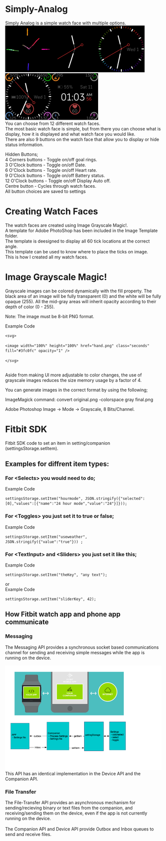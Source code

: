# Simply-Analog
Simply Analog is a simple watch face with multiple options.<br>
<img src="/Screenshots/SimplyAnalog.png" width="150" hight="150"><img src="/Screenshots/Simply-Analog-screenshot-2.png" width="150" hight="150"><img src="/Screenshots/Simply-Analog-screenshot.png" width="150" hight="150"><img src="/Screenshots/Simply-Analog-screenshot-3.png" width="150" hight="150"><img src="/Screenshots/Simply-Analog-screenshot-5.png" width="150" hight="150"></br>
You can choose from 12 different watch faces.<br> 
The most basic watch face is simple, but from there you can choose what is display, how it is displayed and what watch face you would like.<br>
There are also 9 buttons on the watch face that allow you to display or hide status information.<br>

Hidden Buttons;<br>
4 Corners buttons - Toggle on/off goal rings.<br>
3 O'Clock buttons - Toggle on/off Date.<br>
6 O'Clock buttons - Toggle on/off Heart rate.<br>
9 O'Clock buttons - Toggle on/off Battery status.<br>
12 O'Clock buttons - Toggle on/off Display Auto off.<br>
Centre button - Cycles through watch faces.<br>
All button choices are saved to settings<br>

# Creating Watch Faces
The watch faces are created using Image Grayscale Magic!.<br>
A template for Adobe PhotoShop has been included in the Image Template folder.<br>
The template is deesigned to display all 60 tick locations at the correct angle.<br>
This template can be used to know where to place the ticks on image.<br>
This is how I created all my watch faces.<br>

# Image Grayscale Magic!
Grayscale images can be colored dynamically with the fill property. The black area of an image will be fully transparent (0) and the white will be fully opaque (255). All the mid-gray areas will inherit opacity according to their depth of color (0 - 255).

Note: The image must be 8-bit PNG format.</br>

Example Code
<div class="codeWrap app">
<pre class="language-markup"><code class="language-markup"><span class="token tag"><span class="token tag"><span class="token punctuation">&lt;</span>svg</span>&gt;</span></span></br>
&lt;</span>image width="100%" height="100%" href="hand.png" class="seconds" fill="#3fc0fc" opacity="1" /</span>&gt;</span></span></br>
&lt;/</span>svg</span>&gt;</span></span></br>
</code></pre>
</div>

Aside from making UI more adjustable to color changes, the use of grayscale images reduces the size memory usage by a factor of 4.

You can generate images in the correct format by using the following; 

 ImageMagick command: convert original.png -colorspace gray final.png

 Adobe Photoshop Image -> Mode -> Grayscale, 8 Bits/Channel.

# Fitbit SDK
Fitbit SDK code to set an item in setting/companion (settingsStorage.setItem).
<h2>Examples for diffrent item types:</h2>
<h3>For &lt;</span>Selects</span>&gt;</span></span> you would need to do;</h3> 
Example Code
<div class="codeWrap app">
<pre class="language-markup"><code class="language-markup"><span class="token tag"><span class="token tag"><span class="token punctuation">settingsStorage.setItem("hourmode", JSON.stringify({"selected":[0],"values":[{"name":"24 hour mode","value":"24"}]}));
</code></pre>
</div>
 
<h3>For &lt;</span>Toggles</span>&gt;</span></span> you just set it to true or false;</h3>
Example Code
<div class="codeWrap app">
<pre class="language-markup"><code class="language-markup"><span class="token tag"><span class="token tag"><span class="token punctuation">settingsStorage.setItem("useweather", JSON.stringify({"value":"true"})) ;
</code></pre>
</div>
 
<h3>For &lt;</span>TextInput</span>&gt;</span></span> and &lt;</span>Sliders</span>&gt;</span></span> you just set it like this;</h3>
Example Code
<div class="codeWrap app">
<pre class="language-markup"><code class="language-markup"><span class="token tag"><span class="token tag"><span class="token punctuation">settingsStorage.setItem("theKey", "any text");
</code></pre>
</div>
or</br> 
Example Code
<div class="codeWrap app">
<pre class="language-markup"><code class="language-markup"><span class="token tag"><span class="token tag"><span class="token punctuation">settingsStorage.setItem("sliderKey", 42);
</code></pre>
</div>

<h2>How Fitbit watch app and phone app communicate</h2>
<h3>Messaging</h3>
The Messaging API provides a synchronous socket based communications channel for sending and receiving simple messages while the app is running on the device.<br><br>
<img src="Fitbit Comunication SDK.png" hight="500">
This API has an identical implementation in the Device API and the Companion API.<br>

<h3>File Transfer</h3>
The File-Transfer API provides an asynchronous mechanism for sending/recieving binary or text files from the companion, and receiving/sending them on the device, even if the app is not currently running on the device.<br><br>
The Companion API and Device API provide Outbox and Inbox queues to send and receive files.<br>
